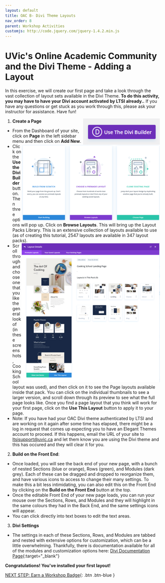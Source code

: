 ```yaml
---
layout: default
title: OAC B- Divi Theme Layouts
nav_order: 8
parent: Workshop Activities
customjs: http://code.jquery.com/jquery-1.4.2.min.js
---
```

# UVic's Online Academic Community and the Divi Theme - Adding a Layout

In this exercise, we will create our first page and take a look through the vast collection of layout sets available in the Divi Theme. **To do this activity, you may have to have your Divi account activated by LTSI already..**  If you have any questions or get stuck as you work through this, please ask your instructor for assistance. Have fun!

1. **Create a Page**<img src="images/oacdivibuilder.PNG" style="float:right;width:250px;" alt="Button for Use the Divi Builder">
  - From the Dashboard of your site, click on **Page** in the left sidebar menu and then click on **Add New**. <img src="images/oacbrowselayouts.PNG" style="float:right;width:450px;" alt="Pop-up for Browse Divi Layouts">
  - Click on the **Use the Divi Builder** button. Then three options will pop up. Click on **Browse Layouts**. This will bring up the Layout Packs Library. This is an extensive collection of layouts available to use (as of creating this tutorial, 2547 layouts are available in 347 layout packs). <img src="images/cookingschool.png" style="float:right;width:450px;" alt="Pop-up for previewing individual layout">
  - Scroll through and choose one that you like the general look of (in these screenshots, Cooking School layout was used), and then click on it to see the Page layouts available inside that pack. You can click on the individual thumbnails to see a larger version, and scroll down through its preview to see what the full page looks like. Once you find a page layout that you think will work for your first page, click on the **Use This Layout** button to apply it to your page.
  - Note: If you have had your OAC Divi theme authenticated by LTSI and are working on it again after some time has elapsed, there might be a log in request that comes up expecting you to have an Elegant Themes account to proceed. If this happens, email the URL of your site to ltsisupport@uvic.ca and let them know you are using the Divi theme and this has occured and they will clear it for you. 

2. **Build on the Front End**:
  - Once loaded, you will see the back end of your new page, with a bunch of nested Sections (blue or orange), Rows (green), and Modules (dark grey). Each of these can be dragged and dropped to reorganize them, and have various icons to access to change their many settings. To make this a bit less intimidating, you can also edit this on the Front End by clicking on the **Build on the Front End** button at the top. 
  - Once the editable Front End of your new page loads, you can run your mouse over the Sections, Rows, and Modules and they will highlight in the same colours they had in the Back End, and the same settings icons will appear. 
  - You can click directly into text boxes to edit the text areas. 

3. **Divi Settings**
  - The settings in each of these Sections, Rows, and Modules are tabbed and nested with extensive options for customization, which can be a little overwhelming. Thankfully, there is documentation available for all of the modules and customization options here: [Divi Documentation Page](https://www.elegantthemes.com/documentation/divi/){:target="_blank"}

**Congratulations! You've installed your first layout!** 


<script>  

    function toggle(input) {
        var x = document.getElementById(input);
        if (x.style.display === "none") {
            x.style.display = "block";
        } else {
            x.style.display = "none";
        }
    }
</script>



[NEXT STEP: Earn a Workshop Badge](informal-credentials.html){: .btn .btn-blue }
